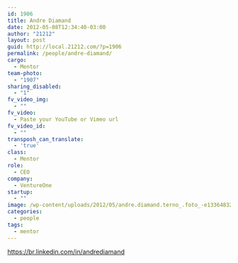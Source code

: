 ```yaml
---
id: 1906
title: Andre Diamand
date: 2012-05-08T12:34:40-03:00
author: "21212"
layout: post
guid: http://local.21212.com/?p=1906
permalink: /people/andre-diamand/
cargo:
  - Mentor
team-photo:
  - "1907"
sharing_disabled:
  - "1"
fv_video_img:
  - ""
fv_video:
  - Paste your YouTube or Vimeo url
fv_video_id:
  - ""
transposh_can_translate:
  - 'true'
class:
  - Mentor
role:
  - CEO
company:
  - VentureOne
startup:
  - ""
image: /wp-content/uploads/2012/05/andre.diamand.terno_.foto_-e1336483267251.png
categories:
  - people
tags:
  - mentor
---
```

https://br.linkedin.com/in/andrediamand